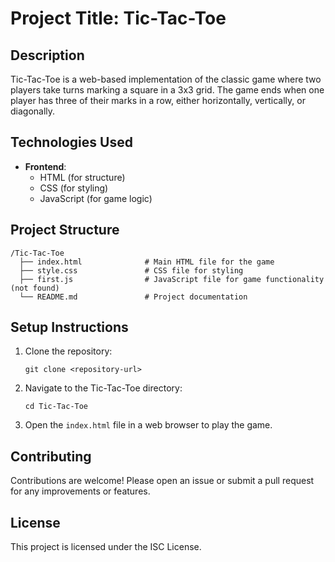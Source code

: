 # Project Title: Tic-Tac-Toe

## Description
Tic-Tac-Toe is a web-based implementation of the classic game where two players take turns marking a square in a 3x3 grid. The game ends when one player has three of their marks in a row, either horizontally, vertically, or diagonally.

## Technologies Used
- **Frontend**: 
  - HTML (for structure)
  - CSS (for styling)
  - JavaScript (for game logic)

## Project Structure
```
/Tic-Tac-Toe
  ├── index.html              # Main HTML file for the game
  ├── style.css               # CSS file for styling
  ├── first.js                # JavaScript file for game functionality (not found)
  └── README.md               # Project documentation
```

## Setup Instructions
1. Clone the repository:
   ```
   git clone <repository-url>
   ```

2. Navigate to the Tic-Tac-Toe directory:
   ```
   cd Tic-Tac-Toe
   ```

3. Open the `index.html` file in a web browser to play the game.

## Contributing
Contributions are welcome! Please open an issue or submit a pull request for any improvements or features.

## License
This project is licensed under the ISC License.

